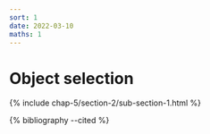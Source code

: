 ```yaml
---
sort: 1
date: 2022-03-10
maths: 1
---
```


# Object selection

{% include chap-5/section-2/sub-section-1.html %}

{% bibliography --cited %}

